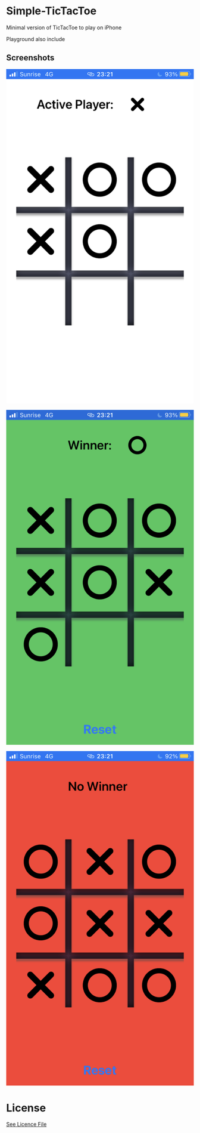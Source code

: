 # Simple-TicTacToe

Minimal version of TicTacToe to play on iPhone

Playground also include

## Screenshots

![TicTacToe](https://github.com/miappks/Simple-TicTacToe/blob/main/TicTacToe/Images/TicTacToe.PNG)

![Winner](https://github.com/miappks/Simple-TicTacToe/blob/main/TicTacToe/Images/Winner.PNG)

![NoWinner](https://github.com/miappks/Simple-TicTacToe/blob/main/TicTacToe/Images/NoWinner.PNG)

License
=======

[See Licence File](https://github.com/miappks/Simple-TicTacToe/blob/main/LICENSE)
